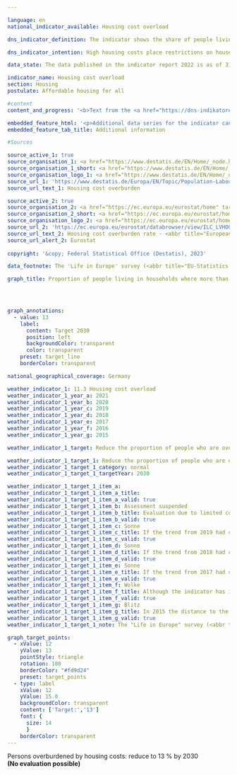 ```yaml
---

language: en    
national_indicator_available: Housing cost overload    

dns_indicator_definition: The indicator shows the share of people living in households where more than 40&nbsp;% of disposable household income is spent on housing. Housing costs comprise rent and ancillary charges, energy costs and water bills as well as, in the case of home ownership, investments to maintain the value of a property and interest payments on associated loans.    

dns_indicator_intention: High housing costs place restrictions on households with regard to their other consumption choices. Housing expenses amounting to more than 40&nbsp;% of disposable household income are considered to be excessive. The share of people who live in households where more than 40&nbsp;% of disposable household income is spent on housing is therefore to be reduced to 13&nbsp;% by 2030.    

data_state: The data published in the indicator report 2022 is as of 31 October 2022. The data shown on this platform is updated regularly, so that more current data may be available online than published in the <a href="https://dns-indikatoren.de/en/publications_reports/">indicator report 2022</a>.    

indicator_name: Housing cost overload    
section: Housing    
postulate: Affordable housing for all    

#content     
content_and_progress: '<b>Text from the <a href="https://dns-indikatoren.de/en/publications_reports/">Indicator Report 2022&nbsp;</a></b><br><br>The indicator expresses housing costs relative to disposable household income. If a household is receiving housing benefits or comparable social benefits, such as social-security payments for accommodation and heating, these are also included in the calculations. These social benefits are not added to the income amount but are deducted from the housing costs, so that the burden of housing expenses on households that rely on housing-related social benefits is reduced or almost nullified.<br><br>The purchase of an owner-occupied property is not included in the expenditure on housing. Other spending on measures to enhance the value of a property should not be taken into account either. However, it is not always possible to clearly differentiate between these and value-maintaining expenditures that are considered as housing expenditure. Therefore, some simplifying assumptions must be made. Moreover, the indicator also does not take into account any additional expenditure associated with the place of residence. For instance, expenditure on travelling from the place of residence to the workplace is not taken into account, although it is possible that the threshold of 40&nbsp;% is not reached only due to the fact that the place of residence is far away from work.<br><br>By defining the threshold value as “40&nbsp;% of disposable household income”, the indicator provides no information about average housing costs. If clusters emerge close to this threshold, they can cause major changes in the indicator over time even if there is only a small change in the ratio of income and housing expenditure.<br><br>The initial data for the indicator originate from the Europe-wide harmonised statistics on income and living conditions (<abbr title="EU-Statistics on Income and Living Conditions" tabindex="0">EU-SILC</abbr>). In survey year 2020, the data was integrated with extensive methodological changes as a subsample into the microcensus due to increasing requirements on data with respect to actuality and provision of more detailed regional results in survey year 2020. Thus, the results from 2020&nbsp;on are not comparable with previous years.<br><br>Overall, the indicator developed in the direction of the target value at 13&nbsp;% until 2019: after an initial growth, the indicator declined from 14.5&nbsp;% in 2010&nbsp;to 13.9&nbsp;% in 2019. As of 2020&nbsp;the values are significantly below the level of previous years. However, the comparison with results before 2020&nbsp;is due to the already mentioned extensive methodological changes in data collection and processing unfeasible.<br><br>With regard to the actual housing situation and disposable income, the indicator provides only a limited amount of meaningful information. After all, the calculation method means that households with high incomes and high expenditure on housing also appear to be overburdened. Meanwhile, the data show that it is people at risk of poverty&nbsp;–&nbsp;that is, those with less than 60&nbsp;% of the median equivalised income for the population&nbsp;–&nbsp;who are particularly affected by excessive housing costs. Some 42.2&nbsp;% of people at risk of poverty were overburdened by housing costs in 2010, rising to 48.3&nbsp;% by 2019. In total, the values are on a high level. In contrast, excessive housing costs affected a markedly smaller proportion of people considered not at risk of poverty. The 2019&nbsp;figure of 8.0&nbsp;% was lower than the 9.4&nbsp;% recorded in 2010. Both groups develop in the same direction as the overall trend of the time series.'    

embedded_feature_html: '<p>Additional data series for the indicator can be found <a href="https://dns-indikatoren.de/public/AddInfos/en/11_3.pdf" target="_blank" >here</a>.</p><br><small>Note: You can display the PDF document directly in your browser or download the PDF document and open it with a PDF reader of your choice. We will be happy to advise you.</small>'
embedded_feature_tab_title: Additional information    

#Sources    

source_active_1: true
source_organisation_1: <a href="https://www.destatis.de/EN/Home/_node.html" target="_blank">Federal Statistical Office</a>
source_organisation_1_short: <a href="https://www.destatis.de/EN/Home/_node.html" target="_blank">Federal Statistical Office</a>
source_organisation_logo_1: <a href="https://www.destatis.de/EN/Home/_node.html" target="_blank"><img src="https://dns-indikatoren.de/public/OrgImgEn/destatis.png" alt="Federal Statistical Office" title=" Click here to visit the homepage of the organizationFederal Statistical Office" style="height:60px; width:148px; border:transparent"/></a>
source_url_1: 'https://www.destatis.de/Europa/EN/Topic/Population-Labour-Social-Issues/Social-issues-living-conditions/_node.html;jsessionid=B340DD00C6EEDC7477B2AD2B54E4BC40.live731#587120'
source_url_text_1: Housing cost overburden

source_active_2: true
source_organisation_2: <a href="https://ec.europa.eu/eurostat/home" target="_blank" onclick="return confirm_alert('Eurostat', 'En')">Eurostat</a>
source_organisation_2_short: <a href="https://ec.europa.eu/eurostat/home" target="_blank" onclick="return confirm_alert('Eurostat', 'En')">Eurostat</a>
source_organisation_logo_2: <a href="https://ec.europa.eu/eurostat/home" target="_blank" onclick="return confirm_alert('Eurostat', 'En')"><img src="https://dns-indikatoren.de/public/OrgImgEn/eurostat.png" alt="Eurostat" title=" Click here to visit the homepage of the organizationEurostat" style="height:60px; width:148px; border:transparent"/></a>
source_url_2: 'https://ec.europa.eu/eurostat/databrowser/view/ILC_LVHO07A/default/table?category=livcon.ilc.ilc_lv.ilc_lvho.ilc_lvho_hc'
source_url_text_2: Housing cost overburden rate - <abbr title="European Statistical Office" tabindex="0">Eurostat</abbr> table [ilc_lvho07a ]
source_url_alert_2: Eurostat
    
copyright: '&copy; Federal Statistical Office (Destatis), 2023'    

data_footnote: The 'Life in Europe' survey (<abbr title="EU-Statistics on Income and Living Conditions" tabindex="0">EU-SILC</abbr>), which had previously been conducted separately, was integrated into the microcensus as a sub-sample in 2020. Due to the change from a voluntary survey to a survey requiring information in part, combined with a new sample composition, it is not possible to compare the data of the survey year 2020&nbsp;with previous years (break in time series).    

graph_title: Proportion of people living in households where more than 40% of disposable income is spent on housing    

    


graph_annotations:
  - value: 13
    label:
      content: Target 2030
      position: left
      backgroundColor: transparent
      color: transparent
    preset: target_line
    borderColor: transparent        

national_geographical_coverage: Germany    

weather_indicator_1: 11.3 Housing cost overload
weather_indicator_1_year_a: 2021
weather_indicator_1_year_b: 2020
weather_indicator_1_year_c: 2019
weather_indicator_1_year_d: 2018
weather_indicator_1_year_e: 2017
weather_indicator_1_year_f: 2016
weather_indicator_1_year_g: 2015

weather_indicator_1_target: Reduce the proportion of people who are overburdened to 13&nbsp;% by 2030

weather_indicator_1_target_1: Reduce the proportion of people who are overburdened to 13&nbsp;% by 2030
weather_indicator_1_target_1_category: normal
weather_indicator_1_target_1_targetYear: 2030

weather_indicator_1_target_1_item_a: 
weather_indicator_1_target_1_item_a_title: 
weather_indicator_1_target_1_item_a_valid: true
weather_indicator_1_target_1_item_b: Assessment suspended
weather_indicator_1_target_1_item_b_title: Evaluation due to limited comparability not possible.
weather_indicator_1_target_1_item_b_valid: true
weather_indicator_1_target_1_item_c: Sonne
weather_indicator_1_target_1_item_c_title: If the trend from 2019 had continued, the target value would have been reached or missed by less than 5% of the difference between the target value and the value at that time.
weather_indicator_1_target_1_item_c_valid: true
weather_indicator_1_target_1_item_d: Sonne
weather_indicator_1_target_1_item_d_title: If the trend from 2018 had continued, the target value would have been reached or missed by less than 5% of the difference between the target value and the value at that time.
weather_indicator_1_target_1_item_d_valid: true
weather_indicator_1_target_1_item_e: Sonne
weather_indicator_1_target_1_item_e_title: If the trend from 2017 had continued, the target value would have been reached or missed by less than 5% of the difference between the target value and the value at that time.
weather_indicator_1_target_1_item_e_valid: true
weather_indicator_1_target_1_item_f: Wolke
weather_indicator_1_target_1_item_f_title: Although the indicator has in 2016 been moving in the desired direction toward the target, if the trend had to continued, the target would have been missed in the target year by more than 20% of the difference between the target value and the value at that time.
weather_indicator_1_target_1_item_f_valid: true
weather_indicator_1_target_1_item_g: Blitz
weather_indicator_1_target_1_item_g_title: In 2015 the distance to the target was constantly high or had increased. Thus, the indicator did not develop in the desired direction.
weather_indicator_1_target_1_item_g_valid: true
weather_indicator_1_target_1_note: The "Life in Europe" survey (<abbr title="EU-Statistics on Income and Living Conditions" tabindex="0">EU-SILC</abbr>), which was previously conducted separately, was integrated into the microcensus as a sub-sample in 2020. Due to the change from a voluntary survey to a survey requiring information in part, combined with a new sample composition, it is not possible to compare the data of the survey year 2020&nbsp;with previous years to evaluate the development of the indicators in these years (break in time series).    

graph_target_points:
  - xValue: 12
    yValue: 13
    pointStyle: triangle
    rotation: 180
    borderColor: "#fd9d24"
    preset: target_points
  - type: label
    xValue: 12
    yValue: 15.0
    backgroundColor: transparent
    content: ['Target:','13']
    font: {
      size: 14
      }
    borderColor: transparent    
---
```



<div>
  <div class="my-header">
    <label class="default">Persons overburdened by housing costs: reduce to 13&nbsp;% by 2030
    </label>
  </div>
</div>
<div class="my-header-note">
  <label class="default"><b>(No evaluation possible)
  </b></label>
</div>